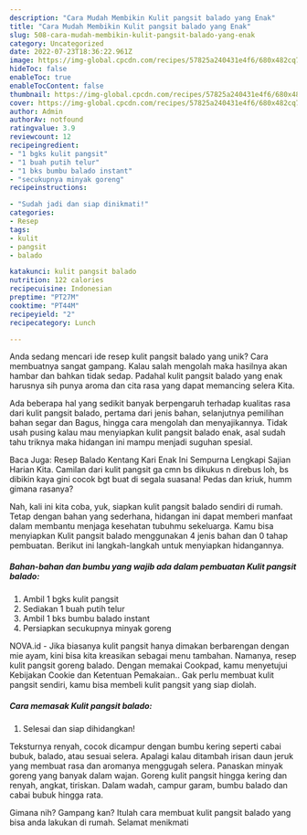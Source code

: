 ```yaml
---
description: "Cara Mudah Membikin Kulit pangsit balado yang Enak"
title: "Cara Mudah Membikin Kulit pangsit balado yang Enak"
slug: 508-cara-mudah-membikin-kulit-pangsit-balado-yang-enak
category: Uncategorized
date: 2022-07-23T18:36:22.961Z
image: https://img-global.cpcdn.com/recipes/57825a240431e4f6/680x482cq70/kulit-pangsit-balado-foto-resep-utama.jpg
hideToc: false
enableToc: true
enableTocContent: false
thumbnail: https://img-global.cpcdn.com/recipes/57825a240431e4f6/680x482cq70/kulit-pangsit-balado-foto-resep-utama.jpg
cover: https://img-global.cpcdn.com/recipes/57825a240431e4f6/680x482cq70/kulit-pangsit-balado-foto-resep-utama.jpg
author: Admin
authorAv: notfound
ratingvalue: 3.9
reviewcount: 12
recipeingredient:
- "1 bgks kulit pangsit"
- "1 buah putih telur"
- "1 bks bumbu balado instant"
- "secukupnya minyak goreng"
recipeinstructions:

- "Sudah jadi dan siap dinikmati!"
categories:
- Resep
tags:
- kulit
- pangsit
- balado

katakunci: kulit pangsit balado 
nutrition: 122 calories
recipecuisine: Indonesian
preptime: "PT27M"
cooktime: "PT44M"
recipeyield: "2"
recipecategory: Lunch

---
```





Anda sedang mencari ide resep kulit pangsit balado yang unik? Cara membuatnya sangat gampang. Kalau salah mengolah maka hasilnya akan hambar dan bahkan tidak sedap. Padahal kulit pangsit balado yang enak harusnya sih punya aroma dan cita rasa yang dapat memancing selera Kita.





Ada beberapa hal yang sedikit banyak berpengaruh terhadap kualitas rasa dari kulit pangsit balado, pertama dari jenis bahan, selanjutnya pemilihan bahan segar dan Bagus, hingga cara mengolah dan menyajikannya. Tidak usah pusing kalau mau menyiapkan kulit pangsit balado enak,      asal sudah tahu triknya maka hidangan ini mampu menjadi suguhan spesial.














Baca Juga: Resep Balado Kentang Kari Enak Ini Sempurna Lengkapi Sajian Harian Kita. Camilan dari kulit pangsit ga cmn bs dikukus n direbus loh, bs dibikin kaya gini cocok bgt buat di segala suasana! Pedas dan kriuk, humm gimana rasanya?






Nah, kali ini kita coba, yuk, siapkan kulit pangsit balado sendiri di rumah. Tetap dengan bahan yang sederhana, hidangan ini dapat memberi manfaat dalam membantu menjaga kesehatan tubuhmu sekeluarga. Kamu bisa menyiapkan Kulit pangsit balado menggunakan 4 jenis bahan dan 0 tahap pembuatan. Berikut ini langkah-langkah untuk menyiapkan hidangannya.

<!--inarticleads1-->

##### Bahan-bahan dan bumbu yang wajib ada dalam pembuatan Kulit pangsit balado:

1. Ambil 1 bgks kulit pangsit
1. Sediakan 1 buah putih telur
1. Ambil 1 bks bumbu balado instant
1. Persiapkan secukupnya minyak goreng


NOVA.id - Jika biasanya kulit pangsit hanya dimakan berbarengan dengan mie ayam, kini bisa kita kreasikan sebagai menu tambahan. Namanya, resep kulit pangsit goreng balado. Dengan memakai Cookpad, kamu menyetujui Kebijakan Cookie dan Ketentuan Pemakaian.. Gak perlu membuat kulit pangsit sendiri, kamu bisa membeli kulit pangsit yang siap diolah. 

<!--inarticleads2-->

##### Cara memasak Kulit pangsit balado:


1. Selesai dan siap dihidangkan!

Teksturnya renyah, cocok dicampur dengan bumbu kering seperti cabai bubuk, balado, atau sesuai selera. Apalagi kalau ditambah irisan daun jeruk yang membuat rasa dan aromanya menggugah selera. Panaskan minyak goreng yang banyak dalam wajan. Goreng kulit pangsit hingga kering dan renyah, angkat, tiriskan. Dalam wadah, campur garam, bumbu balado dan cabai bubuk hingga rata. 

Gimana nih? Gampang kan? Itulah cara membuat kulit pangsit balado yang bisa anda lakukan di rumah. Selamat menikmati
